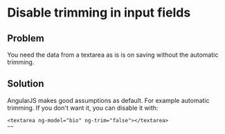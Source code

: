 # Disable trimming in input fields

## Problem

You need the data from a textarea as is is on saving without the automatic trimming.


## Solution

AngularJS makes good assumptions as default. For example automatic trimming. If you don't want it,
you can disable it with:

~~~
<textarea ng-model="bio" ng-trim="false"></textarea>
~~

